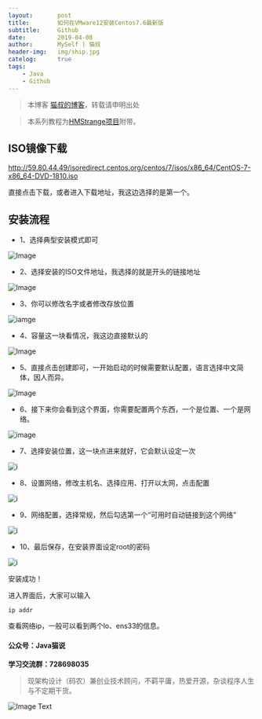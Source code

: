 ```yaml
---
layout:       post
title:        如何在VMware12安装Centos7.6最新版
subtitle:     Github
date:         2019-04-08
author:       MySelf | 猫叔
header-img:   img/ship.jpg
catelog:      true
tags:
    - Java
    - Github
---
```



> 本博客 [猫叔的博客](https://unclecatmyself.github.io/)，转载请申明出处

>本系列教程为[HMStrange项目](https://github.com/UncleCatMySelf/HMStrange)附带。

## ISO镜像下载

http://59.80.44.49/isoredirect.centos.org/centos/7/isos/x86_64/CentOS-7-x86_64-DVD-1810.iso

直接点击下载，或者进入下载地址，我这边选择的是第一个。

## 安装流程

* 1、选择典型安装模式即可

![Image](https://raw.githubusercontent.com/UncleCatMySelf/img_HMStrange/master/study/centos1.png)
* 2、选择安装的ISO文件地址，我选择的就是开头的链接地址

![Image](https://raw.githubusercontent.com/UncleCatMySelf/img_HMStrange/master/study/centos2.png)
* 3、你可以修改名字或者修改存放位置

![iamge](https://raw.githubusercontent.com/UncleCatMySelf/img_HMStrange/master/study/centos3.png)
* 4、容量这一块看情况，我这边直接默认的

![Image](https://raw.githubusercontent.com/UncleCatMySelf/img_HMStrange/master/study/centos4.png)
* 5、直接点击创建即可，一开始启动的时候需要默认配置，语言选择中文简体，因人而异。

![Image](https://raw.githubusercontent.com/UncleCatMySelf/img_HMStrange/master/study/centos6.png)
* 6、接下来你会看到这个界面，你需要配置两个东西，一个是位置、一个是网络。

![image](https://raw.githubusercontent.com/UncleCatMySelf/img_HMStrange/master/study/centos7.png)
* 7、选择安装位置，这一块点进来就好，它会默认设定一次

![i](https://raw.githubusercontent.com/UncleCatMySelf/img_HMStrange/master/study/centos8.png)
* 8、设置网络，修改主机名、选择应用、打开以太网，点击配置

![i](https://raw.githubusercontent.com/UncleCatMySelf/img_HMStrange/master/study/centos9.png)
* 9、网络配置，选择常规，然后勾选第一个“可用时自动链接到这个网络”

![i](https://raw.githubusercontent.com/UncleCatMySelf/img_HMStrange/master/study/centos10.png)
* 10、最后保存，在安装界面设定root的密码

![i](https://raw.githubusercontent.com/UncleCatMySelf/img_HMStrange/master/study/centos11.png)

安装成功！


进入界面后，大家可以输入

```
ip addr
```

查看网络ip，一般可以看到两个lo、ens33的信息。


#### 公众号：Java猫说

**学习交流群：728698035**

> 现架构设计（码农）兼创业技术顾问，不羁平庸，热爱开源，杂谈程序人生与不定期干货。

![Image Text](https://user-gold-cdn.xitu.io/2018/12/28/167f41f1a5729856?w=344&h=344&f=jpeg&s=8231)

